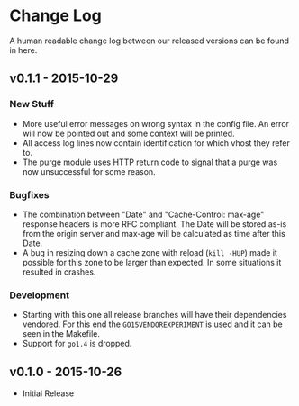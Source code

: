 # Change Log

A human readable change log between our released versions can be found in here.

## v0.1.1 - 2015-10-29

### New Stuff

 * More useful error messages on wrong syntax in the config file. An error will now be pointed out and some context will be printed.
 * All access log lines now contain identification for which vhost they refer to.
 * The purge module uses HTTP return code to signal that a purge was now unsuccessful for some reason.

### Bugfixes

 * The combination between "Date" and "Cache-Control: max-age" response headers is more RFC compliant. The Date will be stored as-is from the origin server and max-age will be calculated as time after this Date.
 * A bug in resizing down a cache zone with reload (`kill -HUP`) made it possible for this zone to be larger than expected. In some situations it resulted in crashes.

### Development

 * Starting with this one all release branches will have their dependencies vendored. For this end the `GO15VENDOREXPERIMENT` is used and it can be seen in the Makefile.
 * Support for `go1.4` is dropped.

## v0.1.0 - 2015-10-26

 * Initial Release
